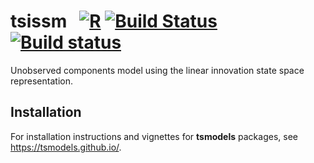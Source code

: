 # tsissm &nbsp; [![R](https://github.com/tsmodels/tsissm/workflows/R/badge.svg)](https://github.com/tsmodels/tsissm/actions?query=workflow%3AR) [![Build Status](https://travis-ci.org/tsmodels/tsissm.svg?branch=master)](https://travis-ci.org/tsmodels/tsissm) [![Build status](https://ci.appveyor.com/api/projects/status/github/tsmodels/tsissm?branch=master)](https://ci.appveyor.com/project/kthohr/tsissm/branch/master)
Unobserved components model using the linear innovation state space representation.

## Installation

For installation instructions and vignettes for **tsmodels** packages, see https://tsmodels.github.io/.